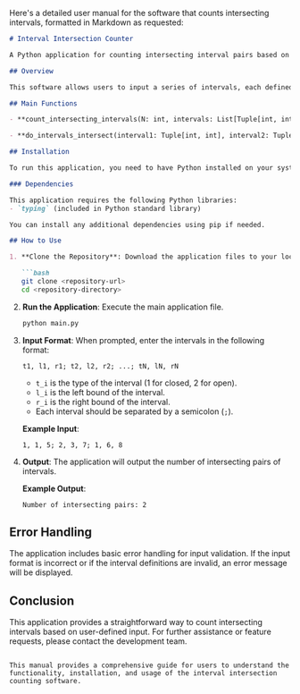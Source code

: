 Here's a detailed user manual for the software that counts intersecting intervals, formatted in Markdown as requested:

```markdown
# Interval Intersection Counter

A Python application for counting intersecting interval pairs based on user-defined intervals.

## Overview

This software allows users to input a series of intervals, each defined by a type (closed or open) and a range (left and right bounds). The application will then calculate and output the number of intersecting pairs of these intervals.

## Main Functions

- **count_intersecting_intervals(N: int, intervals: List[Tuple[int, int, int]]) -> int**: This function takes the number of intervals and a list of interval tuples, and returns the count of intersecting interval pairs.

- **do_intervals_intersect(interval1: Tuple[int, int], interval2: Tuple[int, int]) -> bool**: A helper function that checks if two intervals intersect based on their definitions (closed or open).

## Installation

To run this application, you need to have Python installed on your system. You can download Python from [python.org](https://www.python.org/downloads/).

### Dependencies

This application requires the following Python libraries:
- `typing` (included in Python standard library)

You can install any additional dependencies using pip if needed.

## How to Use

1. **Clone the Repository**: Download the application files to your local machine.

   ```bash
   git clone <repository-url>
   cd <repository-directory>
   ```

2. **Run the Application**: Execute the main application file.

   ```bash
   python main.py
   ```

3. **Input Format**: When prompted, enter the intervals in the following format:
   ```
   t1, l1, r1; t2, l2, r2; ...; tN, lN, rN
   ```
   - `t_i` is the type of the interval (1 for closed, 2 for open).
   - `l_i` is the left bound of the interval.
   - `r_i` is the right bound of the interval.
   - Each interval should be separated by a semicolon (`;`).

   **Example Input**:
   ```
   1, 1, 5; 2, 3, 7; 1, 6, 8
   ```

4. **Output**: The application will output the number of intersecting pairs of intervals.

   **Example Output**:
   ```
   Number of intersecting pairs: 2
   ```

## Error Handling

The application includes basic error handling for input validation. If the input format is incorrect or if the interval definitions are invalid, an error message will be displayed.

## Conclusion

This application provides a straightforward way to count intersecting intervals based on user-defined input. For further assistance or feature requests, please contact the development team.

```

This manual provides a comprehensive guide for users to understand the functionality, installation, and usage of the interval intersection counting software.
